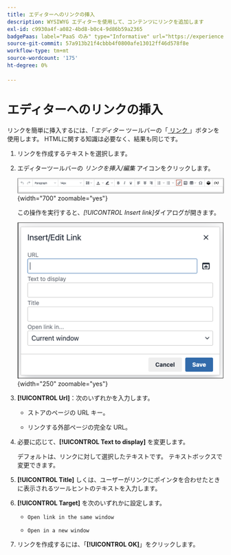 ```yaml
---
title: エディターへのリンクの挿入
description: WYSIWYG エディターを使用して、コンテンツにリンクを追加します
exl-id: c9930a4f-a082-4bd8-b0c4-9d86b59a2365
badgePaas: label="PaaS のみ" type="Informative" url="https://experienceleague.adobe.com/en/docs/commerce/user-guides/product-solutions" tooltip="Adobe Commerce on Cloud プロジェクト（Adobeが管理する PaaS インフラストラクチャ）およびオンプレミスプロジェクトにのみ適用されます。"
source-git-commit: 57a913b21f4cbbb4f0800afe13012ff46d578f8e
workflow-type: tm+mt
source-wordcount: '175'
ht-degree: 0%

---
```


# エディターへのリンクの挿入

リンクを簡単に挿入するには、「_エディター_ ツールバーの「[ リンク ](editor.md)」ボタンを使用します。 HTMLに関する知識は必要なく、結果も同じです。

1. リンクを作成するテキストを選択します。

1. エディターツールバーの _リンクを挿入/編集_ アイコンをクリックします。

   ![ エディターツールバー – リンクを挿入 ](./assets/editor-toolbar-link-button.png){width="700" zoomable="yes"}

   この操作を実行すると、_[!UICONTROL Insert link]_&#x200B;ダイアログが開きます。

   ![ エディター – リンクを挿入ダイアログ ](./assets/editor-dialog-insert-link.png){width="250" zoomable="yes"}

1. **[!UICONTROL Url]**：次のいずれかを入力します。

   - ストアのページの URL キー。

   - リンクする外部ページの完全な URL。

1. 必要に応じて、**[!UICONTROL Text to display]** を変更します。

   デフォルトは、リンクに対して選択したテキストです。 テキストボックスで変更できます。

1. **[!UICONTROL Title]** しくは、ユーザーがリンクにポインタを合わせたときに表示されるツールヒントのテキストを入力します。

1. **[!UICONTROL Target]** を次のいずれかに設定します。

   - `Open link in the same window`

   - `Open in a new window`

1. リンクを作成するには、「**[!UICONTROL OK]**」をクリックします。
